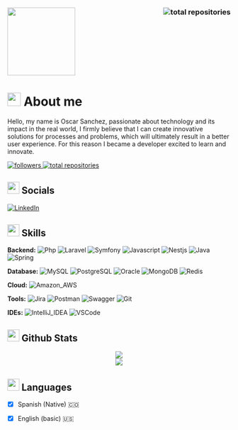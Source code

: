 <h3>
  <a href="https://visitcount.itsvg.in" aling="left">
    <img src="https://visitcount.itsvg.in/api?id=osukarusof&label=Profile%20Views&color=1&icon=5&pretty=true" width="153"/>
  </a>
  <img align="right" alt="total repositories" title="Total stars on GitHub" src="https://custom-icon-badges.demolab.com/badge/Ibague,Tolima-Colombia-236ad3?style=for-the-badge&logo=location&logoColor=white"/>
</h3>

<h1>
  <img src="https://media.giphy.com/media/1ziYzw9ERZ2EY3GtoD/giphy.gif" width ="30"><b> About me</b>
</h1>

Hello, my name is Oscar Sanchez, passionate about technology and its impact in the real world, I firmly believe that I can create innovative solutions for processes and problems, which will ultimately result in a better user experience. For this reason I became a developer excited to learn and innovate.

<div>
  <a href="https://github.com/osukarusof?tab=followers">
    <img alt="followers" title="Follow me on Github" src="https://custom-icon-badges.demolab.com/github/followers/osukarusof?color=236ad3&labelColor=1155ba&style=for-the-badge&logo=person-add&label=Follow&logoColor=white"/>
  </a>
  <a href="https://github.com/osukarusof?tab=repositories">
    <img alt="total repositories" title="Total stars on GitHub" src="https://custom-icon-badges.demolab.com/github/stars/osukarusof?color=55960c&style=for-the-badge&labelColor=488207&logo=repo"/>
  </a>
</div>

<h2>
  <img src="https://media.giphy.com/media/8FPyRmDc89d8dsBbjm/giphy.gif" width ="27"><b> Socials</b>
</h2>


[![LinkedIn](https://img.shields.io/badge/LinkedIn-0077B5?style=for-the-badge&logo=linkedin&logoColor=white)](https://www.linkedin.com/in/oscaredusan)


<h2>
  <img src="https://media2.giphy.com/media/QssGEmpkyEOhBCb7e1/giphy.gif?cid=ecf05e47a0n3gi1bfqntqmob8g9aid1oyj2wr3ds3mg700bl&rid=giphy.gif" width ="27"><b> Skills</b>
</h2>

**Backend:** ![Php](https://img.shields.io/badge/PHP-777BB4?style=for-the-badge&logo=php&logoColor=white)
![Laravel](https://img.shields.io/badge/Laravel-FF2D20?style=for-the-badge&logo=laravel&logoColor=white)
![Symfony](https://img.shields.io/badge/Symfony-000000?style=for-the-badge&logo=Symfony&logoColor=white)
![Javascript](https://img.shields.io/badge/JavaScript-323330?style=for-the-badge&logo=javascript&logoColor=F7DF1E)
![Nestjs](https://img.shields.io/badge/nestjs-E0234E?style=for-the-badge&logo=nestjs&logoColor=white)
![Java](https://img.shields.io/badge/java-%23ED8B00.svg?style=for-the-badge&logo=openjdk&logoColor=white)
![Spring](https://img.shields.io/badge/Spring-6DB33F?style=for-the-badge&logo=spring&logoColor=white)

**Database:** ![MySQL](https://img.shields.io/badge/MySQL-005C84?style=for-the-badge&logo=mysql&logoColor=white)
![PostgreSQL](https://img.shields.io/badge/PostgreSQL-316192?style=for-the-badge&logo=postgresql&logoColor=white)
![Oracle](https://img.shields.io/badge/Oracle-F80000?style=for-the-badge&logo=Oracle&logoColor=white)
![MongoDB](https://img.shields.io/badge/MongoDB-4EA94B?style=for-the-badge&logo=mongodb&logoColor=white)
![Redis](https://img.shields.io/badge/redis-%23DD0031.svg?&style=for-the-badge&logo=redis&logoColor=white)

**Cloud:** ![Amazon_AWS](https://img.shields.io/badge/Amazon_AWS-FF9900?style=for-the-badge&logo=amazonaws&logoColor=white)

**Tools:** ![Jira](https://img.shields.io/badge/Jira-0052CC?style=for-the-badge&logo=Jira&logoColor=white)
![Postman](https://img.shields.io/badge/Postman-FF6C37?style=for-the-badge&logo=Postman&logoColor=white)
![Swagger](https://img.shields.io/badge/Swagger-85EA2D?style=for-the-badge&logo=Swagger&logoColor=white)
![Git](https://img.shields.io/badge/GIT-E44C30?style=for-the-badge&logo=git&logoColor=white)

**IDEs:** ![IntelliJ_IDEA](https://img.shields.io/badge/IntelliJ_IDEA-167dff.svg?style=for-the-badge&logo=intellij-idea&logoColor=white)
![VSCode](https://img.shields.io/badge/VSCode-0078D4?style=for-the-badge&logo=visual%20studio%20code&logoColor=white)


<h2>
  <img src="https://media.giphy.com/media/iY8CRBdQXODJSCERIr/giphy.gif" width="27"> <b>Github Stats</b>
</h2>

  <p align="center">
    <img align="center" src="https://github-readme-streak-stats.herokuapp.com/?user=osukarusof&hide_border=true&theme=react&background=0D1117">
    <br>
    <img align="center" src="https://github-readme-stats.vercel.app/api?username=osukarusof&theme=react&hide_border=true&include_all_commits=true&count_private=true&bg_color=0D1117">
  </p>

<h2>
  <img src="https://media.giphy.com/media/jQ7k1pLKtlK2D1IiWs/giphy.gif" width="27"> <b>Languages</b>
</h2>

- [x] Spanish (Native) 🇨🇴
- [x] English (basic) 🇺🇸

